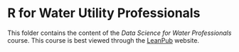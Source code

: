 # R for Water Utility Professionals

This folder contains the content of the _Data Science for Water Professionals_ course. This course is best viewed through the [LeanPub](https://leanpub.com/c/R4H2O) website.
